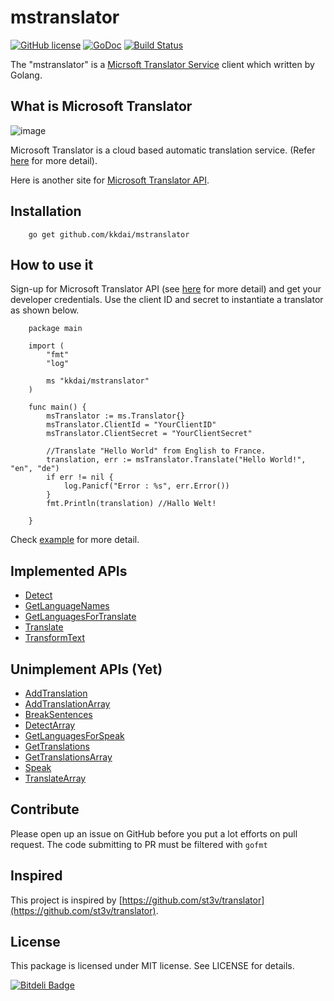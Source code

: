 mstranslator
======================
[![GitHub license](https://img.shields.io/badge/license-MIT-blue.svg)](https://raw.githubusercontent.com/kkdai/mstranslator/master/LICENSE)  [![GoDoc](https://godoc.org/github.com/kkdai/goFbAlbum?status.svg)](https://godoc.org/github.com/kkdai/mstranslator)  [![Build Status](https://travis-ci.org/kkdai/mstranslator.svg)](https://travis-ci.org/kkdai/mstranslator)
 
The "mstranslator" is a [Micrsoft Translator Service](https://www.microsoft.com/translator/) client which written by Golang. 


What is Microsoft Translator 
---------------
![image](https://pbs.twimg.com/profile_images/599262624996462592/N61dCOMr_normal.png)

Microsoft Translator is a cloud based automatic translation service. (Refer [here](https://www.microsoft.com/translator/) for more detail). 

Here is another site for [Microsoft Translator API](https://www.microsoft.com/translator/api.aspx).

Installation
---------------

        go get github.com/kkdai/mstranslator

How to use it
---------------

Sign-up for Microsoft Translator API (see [here](http://blogs.msdn.com/b/translation/p/gettingstarted1.aspx) for more detail) and get your developer credentials. Use the client ID and secret to instantiate a translator as shown below.


        package main
        
        import (
        	"fmt"
        	"log"
        
        	ms "kkdai/mstranslator"
        )
        
        func main() {
        	msTranslator := ms.Translator{}
        	msTranslator.ClientId = "YourClientID"
        	msTranslator.ClientSecret = "YourClientSecret"
        
        	//Translate "Hello World" from English to France.
        	translation, err := msTranslator.Translate("Hello World!", "en", "de")
        	if err != nil {
        		log.Panicf("Error : %s", err.Error())
        	}
        	fmt.Println(translation) //Hallo Welt!        

        }

Check [example](example/main.go) for more detail.


Implemented APIs
---------------

- [Detect](https://msdn.microsoft.com/en-us/library/ff512411.aspx)
- [GetLanguageNames](https://msdn.microsoft.com/en-us/library/ff512414.aspx)
- [GetLanguagesForTranslate](https://msdn.microsoft.com/en-us/library/ff512416.aspx)
- [Translate](https://msdn.microsoft.com/en-us/library/ff512421.aspx)
- [TransformText](https://msdn.microsoft.com/en-us/library/dn876735.aspx)


Unimplement APIs (Yet)
---------------

- [AddTranslation](https://msdn.microsoft.com/en-us/library/ff512408.aspx)
- [AddTranslationArray](https://msdn.microsoft.com/en-us/library/ff512409.aspx)
- [BreakSentences](https://msdn.microsoft.com/en-us/library/ff512410.aspx)
- [DetectArray](https://msdn.microsoft.com/en-us/library/ff512412.aspx)        
- [GetLanguagesForSpeak](https://msdn.microsoft.com/en-us/library/ff512415.aspx)
- [GetTranslations](https://msdn.microsoft.com/en-us/library/ff512417.aspx)
- [GetTranslationsArray](https://msdn.microsoft.com/en-us/library/ff512418.aspx)
- [Speak](https://msdn.microsoft.com/en-us/library/ff512420.aspx)
- [TranslateArray](https://msdn.microsoft.com/en-us/library/ff512422.aspx)


Contribute
---------------

Please open up an issue on GitHub before you put a lot efforts on pull request.
The code submitting to PR must be filtered with `gofmt`

Inspired
---------------

This project is inspired by [https://github.com/st3v/translator](https://github.com/st3v/translator). 


License
---------------

This package is licensed under MIT license. See LICENSE for details.


[![Bitdeli Badge](https://d2weczhvl823v0.cloudfront.net/kkdai/mstranslator/trend.png)](https://bitdeli.com/free "Bitdeli Badge")

